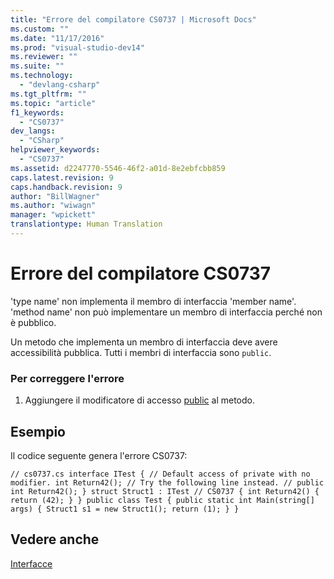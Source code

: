 ```yaml
---
title: "Errore del compilatore CS0737 | Microsoft Docs"
ms.custom: ""
ms.date: "11/17/2016"
ms.prod: "visual-studio-dev14"
ms.reviewer: ""
ms.suite: ""
ms.technology: 
  - "devlang-csharp"
ms.tgt_pltfrm: ""
ms.topic: "article"
f1_keywords: 
  - "CS0737"
dev_langs: 
  - "CSharp"
helpviewer_keywords: 
  - "CS0737"
ms.assetid: d2247770-5546-46f2-a01d-8e2ebfcbb859
caps.latest.revision: 9
caps.handback.revision: 9
author: "BillWagner"
ms.author: "wiwagn"
manager: "wpickett"
translationtype: Human Translation
---
```

# Errore del compilatore CS0737
'type name' non implementa il membro di interfaccia 'member name'. 'method name' non può implementare un membro di interfaccia perché non è pubblico.  
  
 Un metodo che implementa un membro di interfaccia deve avere accessibilità pubblica. Tutti i membri di interfaccia sono `public`.  
  
### Per correggere l'errore  
  
1.  Aggiungere il modificatore di accesso [public](../../csharp/language-reference/keywords/public.md) al metodo.  
  
## Esempio  
 Il codice seguente genera l'errore CS0737:  
  
```  
// cs0737.cs interface ITest { // Default access of private with no modifier. int Return42(); // Try the following line instead. // public int Return42(); } struct Struct1 : ITest // CS0737 { int Return42() { return (42); } } public class Test { public static int Main(string[] args) { Struct1 s1 = new Struct1(); return (1); } }  
```  
  
## Vedere anche  
 [Interfacce](../../csharp/programming-guide/interfaces/index.md)